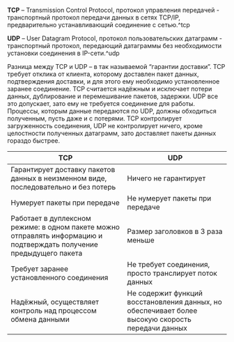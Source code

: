 **TCP** – Transmission Control Protocol, протокол управления передачей - транспортный протокол передачи данных в сетях TCP/IP, предварительно устанавливающий соединение с сетью.^tcp

**UDP** – User Datagram Protocol, протокол пользовательских датаграмм - транспортный протокол, передающий датаграммы без необходимости установки соединения в IP-сети.^udp

Разница между TCP и UDP – в так называемой “гарантии доставки”. TCP требует отклика от клиента, которому доставлен пакет данных, подтверждения доставки, и для этого ему необходимо установленное заранее соединение. TCP считается надёжным и исключает потери данных, дублирование и перемешивание пакетов, задержки. UDP все это допускает, зато ему не требуется соединение для работы. Процессы, которым данные передаются по UDP, должны обходиться полученным, пусть даже и с потерями. TCP контролирует загруженность соединения, UDP не контролирует ничего, кроме целостности полученных датаграмм, зато доставляет пакеты данных гораздо быстрее.

| TCP                                                                                                                  | UDP                                                                                               |
| -------------------------------------------------------------------------------------------------------------------- | ------------------------------------------------------------------------------------------------- |
| Гарантирует доставку пакетов данных в неизменном виде, последовательно и без потерь                                  | Ничего не гарантирует                                                                             |
| Нумерует пакеты при передаче                                                                                         | Не нумерует пакеты при передаче                                                                   |
| Работает в дуплексном режиме: в одном пакете можно отправлять информацию и подтверждать получение предыдущего пакета | Размер заголовков в 3 раза меньше                                                                 |
| Требует заранее установленного соединения                                                                            | Не требует соединения, просто транслирует поток данных                                            |
| Надёжный, осуществляет контроль над процессом обмена данными                                                         | Не содержит функций восстановления данных, но обеспечивает более высокую скорость передачи данных |
